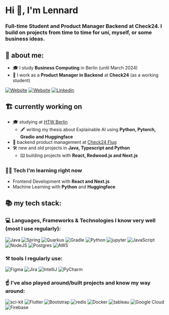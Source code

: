 # Hi 👋, I'm Lennard
### Full-time Student and Product Manager Backend at Check24. I build on projects from time to time for uni, myself, or some business ideas.

## 💫 about me:

- 🎓 I study **Business Computing** in Berlin (until March 2024)
- 🏦 I work as a **Product Manager in Backend** at **Check24** (as a working student)

[![Website](https://custom-icon-badges.demolab.com/badge/-zuendorf.me-white?style=for-the-badge&logo=web&logoColor=white)](https://www.zuendorf.me)
[![Website](https://custom-icon-badges.demolab.com/badge/-ignitr.tech-black?style=for-the-badge&logo=web&logoColor=white)](https://www.ignitr.tech)
[![Linkedin](https://img.shields.io/badge/LinkedIn-0077B5?style=for-the-badge&logo=linkedin&logoColor=white)](https://www.zuendorf.me/linkd)

## 🏗️ currently working on

- 🎓 studying at [HTW Berlin](https://www.htw-berlin.de/en/)
  - 🖋️ writing my thesis about Explainable AI using **Python, Pytorch, Gradio and Huggingface** 
- 🏢 backend product management at [Check24 Flug](https://flug.check24.de/)
- 🛠️ new and old projects in **Java, Typescript and Python**
  - ⌨️ building projects with **React, Redwood.js and Next.js**

### 👨‍💻 Tech I'm learning right now

- Frontend Development with **React and Next.js**
- Machine Learning with **Python** and **Huggingface**

## 📚 my tech stack:
### 💻 Languages, Frameworks & Technologies I know very well (most I use regularly):

![Java](https://img.shields.io/badge/Java-ED8B00?style=for-the-badge&logo=openjdk&logoColor=white) ![Spring](https://img.shields.io/badge/Spring-6DB33F?style=for-the-badge&logo=spring&logoColor=white) ![Quarkus](https://img.shields.io/badge/Quarkus-000000?style=for-the-badge&logo=quarkus) ![Gradle](https://img.shields.io/badge/Gradle-02303A.svg?style=for-the-badge&logo=Gradle&logoColor=white) ![Python](https://img.shields.io/badge/Python-FFD43B?style=for-the-badge&logo=python&logoColor=blue) ![jupyter](https://img.shields.io/badge/Jupyter-F37626.svg?&style=for-the-badge&logo=Jupyter&logoColor=white) ![JavaScript](https://img.shields.io/badge/JavaScript-323330?style=for-the-badge&logo=javascript&logoColor=F7DF1E) ![NodeJS](https://img.shields.io/badge/node.js-6DA55F?style=for-the-badge&logo=node.js&logoColor=white) ![Postgres](https://img.shields.io/badge/postgres-%23316192.svg?style=for-the-badge&logo=postgresql&logoColor=white) ![AWS](https://img.shields.io/badge/Amazon_AWS-232F3E?style=for-the-badge&logo=amazon-aws&logoColor=white) 

### ⚒️ tools I regularly use:
![Figma](https://img.shields.io/badge/figma-%23F24E1E.svg?style=for-the-badge&logo=figma&logoColor=white)  ![Jira](https://img.shields.io/badge/jira-%230A0FFF.svg?style=for-the-badge&logo=jira&logoColor=white)  ![IntelliJ](https://img.shields.io/badge/IntelliJ_IDEA-000000.svg?style=for-the-badge&logo=intellij-idea&logoColor=white) ![PyCharm](https://img.shields.io/badge/PyCharm-000000.svg?style=for-the-badge&logo=pycharm&logoColor=white)



### ☝️ I've also played around/built projects and know my way around:
![sci-kit](https://img.shields.io/badge/scikit_learn-F7931E?style=flat-square&logo=scikit-learn&logoColor=white)  ![Flutter](https://img.shields.io/badge/Flutter-%2302569B.svg?style=flat-square&logo=Flutter&logoColor=white) ![Bootstrap](https://img.shields.io/badge/bootstrap-%23563D7C.svg?style=flat-square&logo=bootstrap&logoColor=white) ![redis](https://img.shields.io/badge/redis-%23DD0031.svg?&style=flat-square&logo=redis&logoColor=white) ![Docker](https://img.shields.io/badge/Docker-2CA5E0?style=flat-square&logo=docker&logoColor=white) ![tableau](https://img.shields.io/badge/Tableau-E97627?style=flat-square&logo=Tableau&logoColor=white) ![Google Cloud](https://img.shields.io/badge/Google%20Cloud-%234285F4.svg?style=flat-squaree&logo=google-cloud&logoColor=white)  ![Firebase](https://img.shields.io/badge/firebase-%23039BE5.svg?style=flat-square&logo=firebase)
